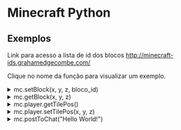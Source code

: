# Minecraft Python

## Exemplos

Link para acesso a lista de id dos blocos
http://minecraft-ids.grahamedgecombe.com/

Clique no nome da função para visualizar um exemplo.

<details>
  <summary>
mc.setBlock(x, y, z, bloco_id)
  </summary>

> Criar um bloco do tipo bloco_id na coordenada X,Y,Z

```python


from mcpi.minecraft import minecraft

#Conectar ao servidor 127.0.0.1 com o nome de aluno
mc = Minecraft.create(address="127.0.0.1", name="aluno")

#Obtém a posição atual do jogador
posicao = mc.player.getPos()

#Este é o ID do bloco de vidro
#Para visualizar outros IDs disponiveis entre no site: http://minecraft-ids.grahamedgecombe.com/
bloco_id = 20

#Definir o bloco abaixo do jogador
mc.setBlock(posicao.x, posicao.y-1, posicao.z, bloco_id)

```

</details>

<details>
  <summary>
mc.getBlock(x, y, z)
  </summary>

> Obtém o ID do Bloco que esteja na posição XYZ

```python

from mcpi.minecraft import minecraft

#Conectar ao servidor 127.0.0.1 com o nome de aluno
mc = Minecraft.create(address="127.0.0.1", name="aluno")

#Obtém a posição atual do jogador
posicao = mc.player.getPos()

# Obtém o ID do bloco que esteja abaixo do jogador
id_bloco_abaixo_jogador = mc.getBlock(posicao.x, posicao.y-1, posicao.z)

if id_bloco_abaixo_jogador == id_bloco_grama:
    print "O jogador está sobre a grama"

```

</details>

<details>
  <summary>
mc.player.getTilePos()
  </summary>

> Obtém a posição atual do jogador (número inteiro)

```python

from mcpi.minecraft import minecraft

#Conectar ao servidor 127.0.0.1 com o nome de aluno
mc = Minecraft.create(address="127.0.0.1", name="aluno")

#guardar na variável posicao a posição atual do jogador
posicao = mc.player.getTilePos()

# imprimir a posição x, depois y e por fim z.
print(posicao.x)
print(posicao.y)
print(posicao.z)

```

</details>


<details>
  <summary>
mc.player.setTilePos(x, y, z)
  </summary>

> Definir a nova posição de um jogador. (Somente números inteiros)

```python

from mcpi.minecraft import minecraft

#Conectar ao servidor 127.0.0.1 com o nome de aluno
mc = Minecraft.create(address="127.0.0.1", name="aluno")

#guardar na variável posicao a posição atual do jogador
posicao = mc.player.getTilePos()

#Definir a nova posição do jogador. Neste caso, iremos subir, em Y, 30 unidades do jogador.
mc.player.setTilePos(posicao.x, posicao.y+30, posicao.z)

```

</details>


<details>
  <summary>
mc.postToChat("Hello World!")
  </summary>

> Escrevar qualquer texto no Chat do jogo

```python

from mcpi.minecraft import minecraft

#Conectar ao servidor 127.0.0.1 com o nome de aluno
mc = Minecraft.create(address="127.0.0.1", name="aluno")

mc.postToChat("Olá Pessoal!")

```

</details>

